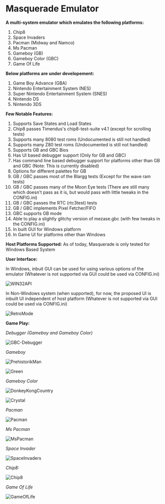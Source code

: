 # Masquerade Emulator

**A multi-system emulator which emulates the following platforms:**
1) Chip8
2) Space Invaders
3) Pacman (Midway and Namco)
4) Ms Pacman
5) Gameboy (GB)
6) Gameboy Color (GBC)
7) Game Of Life

**Below platforms are under developement:**
1) Game Boy Advance (GBA)
2) Nintendo Entertainment System (NES)
3) Super Nintendo Entertainment System (SNES)
4) Nintendo DS
5) Nintendo 3DS

**Few Notable Features:**
1) Supports Save States and Load States
2) Chip8 passes Timendus's  chip8-test-suite v4.1 (except for scrolling tests)
3) Supports many 8080 test roms (Undocumented is still not handled)
4) Supports many Z80 test roms (Undocumented is still not handled)
5) Supports GB and GBC Bios
6) Has UI based debugger support (Only for GB and GBC)
7) Has command line based debugger support for platforms other than GB and GBC (Note: This is currently disabled)
8) Options for different palettes for GB
9) GB / GBC passes most of the Blargg tests (Except for the wave ram tests)
10) GB / GBC passes many of the Moon Eye tests (There are still many which doesn't pass as it is, but would pass with little tweaks in the CONFIG.ini)
11) GB / GBC passes the RTC (rtc3test) tests
12) GB / GBC implements Pixel Fetcher/FIFO
13) GBC supports GB mode
14) Able to play a slightly glitchy version of mezase.gbc (with few tweaks in the CONFIG.ini) 
15) In built GUI for Windows platform
16) In Game UI for platforms other than Windows

**Host Platforms Supported:**
As of today, Masquerade is only tested for Windows Based System

**User Interface:**

In Windows, inbuit GUI can be used for using various options of the emulator (Whatever is not supported via GUI could be used via CONFIG.ini)

![WIN32API](https://github.com/Kotambail-Hegde/Masquerade-Emulator/assets/29670073/33d62a3d-9daa-4bfc-b549-4e4bd42b09a3)

In Non-Windows system (when supported), for now, the proposed UI is inbuilt UI independent of host platform (Whatever is not supported via GUI could be used via CONFIG.ini)

![RetroMode](https://github.com/Kotambail-Hegde/Masquerade-Emulator/assets/29670073/6b6ae213-20ff-44ef-a7af-bd7adcc56df6)

**Game Play:**

_Debugger (Gameboy and Gameboy Color)_

![GBC-Debugger](https://github.com/Kotambail-Hegde/Masquerade-Emulator/assets/29670073/50e26ee3-abd8-432a-bbaa-0ca8891fc892)

_Gameboy_

![PrehistorikMan](https://github.com/Kotambail-Hegde/Masquerade-Emulator/assets/29670073/8819c689-b3ad-444e-bece-d43a993e05b7)

![Green](https://github.com/Kotambail-Hegde/Masquerade-Emulator/assets/29670073/519c7f6e-ebb1-4e60-b677-d860ffb0f8a1)

_Gameboy Color_

![DonkeyKongCountry](https://github.com/Kotambail-Hegde/Masquerade-Emulator/assets/29670073/3d6bfb58-ae88-4b66-b299-ef20faf67112)

![Crystal](https://github.com/Kotambail-Hegde/Masquerade-Emulator/assets/29670073/3b318907-dc70-4488-8552-729b98504603)

_Pacman_

![Pacman](https://github.com/Kotambail-Hegde/Masquerade-Emulator/assets/29670073/81b421c4-bb53-4985-ae15-90d8dd572b5a)

_Ms Pacman_

![MsPacman](https://github.com/Kotambail-Hegde/Masquerade-Emulator/assets/29670073/b55f29d8-fcfb-4d5b-b30c-fb9b8afe0e35)

_Space Invader_

![SpaceInvaders](https://github.com/Kotambail-Hegde/Masquerade-Emulator/assets/29670073/afac2f45-75e0-4a24-b087-1499360cf703)

_Chip8:_

![Chip8](https://github.com/Kotambail-Hegde/Masquerade-Emulator/assets/29670073/f162afa0-733e-4d4f-8fdf-7a907cb878e2)

_Game Of Life_

![GameOfLife](https://github.com/Kotambail-Hegde/Masquerade-Emulator/assets/29670073/44bd5adf-bbe5-4edc-a47a-eff03cc8faae)





